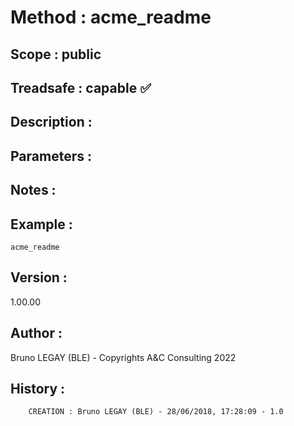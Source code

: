 ﻿# **Method :** acme_readme## **Scope :** public## **Treadsafe :** capable ✅ ## **Description :** ## **Parameters :** ## **Notes :** ## **Example :** ```acme_readme```## **Version :** 1.00.00## **Author :** Bruno LEGAY (BLE) - Copyrights A&C Consulting 2022## **History :**          CREATION : Bruno LEGAY (BLE) - 28/06/2018, 17:28:09 - 1.0